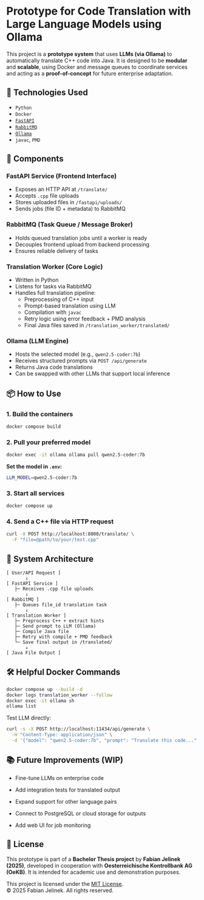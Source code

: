 # Prototype for Code Translation with Large Language Models using Ollama

This project is a **prototype system** that uses **LLMs (via Ollama)** to automatically translate C++ code into Java. 
It is designed to be **modular** and **scalable**, using Docker and message queues to coordinate services and acting as a **proof-of-concept** for future enterprise adaptation.

## 🚀 Technologies Used

- `Python`
- `Docker`
- [`FastAPI`](https://fastapi.tiangolo.com/)
- [`RabbitMQ`](https://www.rabbitmq.com/)
- [`Ollama`](https://ollama.com/)
- `javac`, `PMD`

## 🔧 Components

### **FastAPI Service (Frontend Interface)**
- Exposes an HTTP API at `/translate/`
- Accepts `.cpp` file uploads
- Stores uploaded files in `/fastapi/uploads/`
- Sends jobs (file ID + metadata) to RabbitMQ

### **RabbitMQ (Task Queue / Message Broker)**
- Holds queued translation jobs until a worker is ready
- Decouples frontend upload from backend processing
- Ensures reliable delivery of tasks

### **Translation Worker (Core Logic)**
- Written in Python
- Listens for tasks via RabbitMQ
- Handles full translation pipeline:
  - Preprocessing of C++ input
  - Prompt-based translation using LLM
  - Compilation with `javac`
  - Retry logic using error feedback + PMD analysis
  - Final Java files saved in `/translation_worker/translated/`

### **Ollama (LLM Engine)**
- Hosts the selected model (e.g., `qwen2.5-coder:7b`)
- Receives structured prompts via `POST /api/generate`
- Returns Java code translations
- Can be swapped with other LLMs that support local inference


## 📦 How to Use

### 1. **Build the containers**

```bash
docker compose build
```

### 2. **Pull your preferred model**

```bash
docker exec -it ollama ollama pull qwen2.5-coder:7b
```
**Set the model in `.env`:**

```bash
LLM_MODEL=qwen2.5-coder:7b
```

### 3. **Start all services**

```bash
docker compose up
```

### 4. **Send a C++ file via HTTP request**

```bash
curl -X POST http://localhost:8000/translate/ \
  -F "file=@path/to/your/test.cpp"
```

## 🧱 System Architecture

```plaintext
[ User/API Request ]
       ↓
[ FastAPI Service ] 
   ├─ Receives .cpp file uploads
       ↓
[ RabbitMQ ]
   ├─ Queues file_id translation task
       ↓
[ Translation Worker ]
   ├─ Preprocess C++ + extract hints
   ├─ Send prompt to LLM (Ollama)
   ├─ Compile Java file
   ├─ Retry with compile + PMD feedback
   └─ Save final output in /translated/
       ↓
[ Java File Output ]

```

## 🛠 Helpful Docker Commands

```bash
docker compose up --build -d
docker logs translation_worker --follow
docker exec -it ollama sh
ollama list
```

Test LLM directly:

```bash
curl -s -X POST http://localhost:11434/api/generate \
  -H "Content-Type: application/json" \
  -d '{"model": "qwen2.5-coder:7b", "prompt": "Translate this code...", "stream": false}'
```
       
## 📚 Future Improvements (WIP)

- Fine-tune LLMs on enterprise code

- Add integration tests for translated output

- Expand support for other language pairs

- Connect to PostgreSQL or cloud storage for outputs

- Add web UI for job monitoring

## 📄 License

This prototype is part of a **Bachelor Thesis project** by **Fabian Jelinek (2025)**, developed in cooperation with **Oesterreichische Kontrollbank AG (OeKB)**. 
It is intended for academic use and demonstration purposes.

This project is licensed under the [MIT License](LICENSE).  
© 2025 Fabian Jelinek. All rights reserved.

